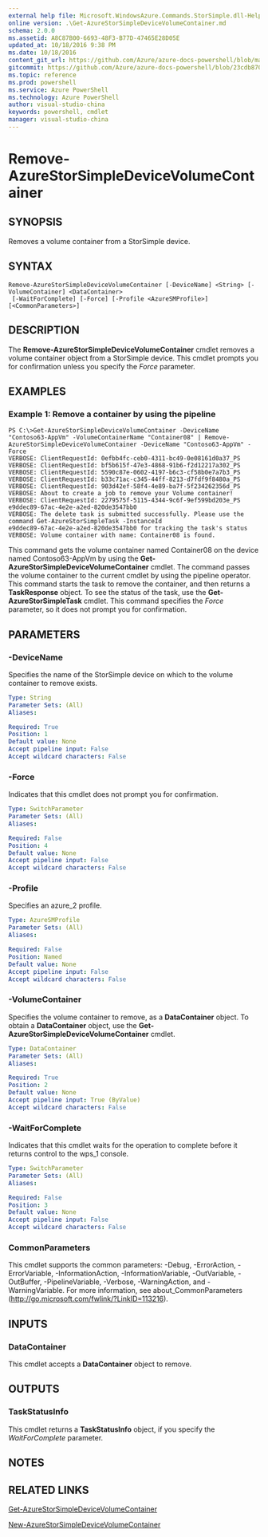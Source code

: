 ```yaml
---
external help file: Microsoft.WindowsAzure.Commands.StorSimple.dll-Help.xml
online version: .\Get-AzureStorSimpleDeviceVolumeContainer.md
schema: 2.0.0
ms.assetid: A8C87B00-6693-48F3-B77D-47465E28D05E
updated_at: 10/18/2016 9:38 PM
ms.date: 10/18/2016
content_git_url: https://github.com/Azure/azure-docs-powershell/blob/master/azureps-cmdlets-docs/ServiceManagement/Azure.StorSimple/v1.6.1/Remove-AzureStorSimpleDeviceVolumeContainer.md
gitcommit: https://github.com/Azure/azure-docs-powershell/blob/23cdb8705d4ab9807c0e21b238f3b134a7d49c7d/azureps-cmdlets-docs/ServiceManagement/Azure.StorSimple/v1.6.1/Remove-AzureStorSimpleDeviceVolumeContainer.md
ms.topic: reference
ms.prod: powershell
ms.service: Azure PowerShell
ms.technology: Azure PowerShell
author: visual-studio-china
keywords: powershell, cmdlet
manager: visual-studio-china
---
```


# Remove-AzureStorSimpleDeviceVolumeContainer

## SYNOPSIS
Removes a volume container from a StorSimple device.

## SYNTAX

```
Remove-AzureStorSimpleDeviceVolumeContainer [-DeviceName] <String> [-VolumeContainer] <DataContainer>
 [-WaitForComplete] [-Force] [-Profile <AzureSMProfile>] [<CommonParameters>]
```

## DESCRIPTION
The **Remove-AzureStorSimpleDeviceVolumeContainer** cmdlet removes a volume container object from a StorSimple device.
This cmdlet prompts you for confirmation unless you specify the *Force* parameter.

## EXAMPLES

### Example 1: Remove a container by using the pipeline
```
PS C:\>Get-AzureStorSimpleDeviceVolumeContainer -DeviceName "Contoso63-AppVm" -VolumeContainerName "Container08" | Remove-AzureStorSimpleDeviceVolumeContainer -DeviceName "Contoso63-AppVm" -Force
VERBOSE: ClientRequestId: 0efbb4fc-ceb0-4311-bc49-0e08161d0a37_PS
VERBOSE: ClientRequestId: bf5b615f-47e3-4868-91b6-f2d12217a302_PS
VERBOSE: ClientRequestId: 5590c87e-0602-4197-b6c3-cf58b0e7a7b3_PS
VERBOSE: ClientRequestId: b33c71ac-c345-44ff-8213-d7fdf9f8480a_PS
VERBOSE: ClientRequestId: 903d42ef-58f4-4e89-ba7f-5f234262356d_PS
VERBOSE: About to create a job to remove your Volume container! 
VERBOSE: ClientRequestId: 2279575f-5115-4344-9c6f-9ef599bd203e_PS
e9ddec89-67ac-4e2e-a2ed-820de3547bb0
VERBOSE: The delete task is submitted successfully. Please use the command Get-AzureStorSimpleTask -InstanceId
e9ddec89-67ac-4e2e-a2ed-820de3547bb0 for tracking the task's status
VERBOSE: Volume container with name: Container08 is found.
```

This command gets the volume container named Container08 on the device named Contoso63-AppVm by using the **Get-AzureStorSimpleDeviceVolumeContainer** cmdlet.
The command passes the volume container to the current cmdlet by using the pipeline operator.
This command starts the task to remove the container, and then returns a **TaskResponse** object.
To see the status of the task, use the **Get-AzureStorSimpleTask** cmdlet.
This command specifies the *Force* parameter, so it does not prompt you for confirmation.

## PARAMETERS

### -DeviceName
Specifies the name of the StorSimple device on which to the volume container to remove exists.

```yaml
Type: String
Parameter Sets: (All)
Aliases: 

Required: True
Position: 1
Default value: None
Accept pipeline input: False
Accept wildcard characters: False
```

### -Force
Indicates that this cmdlet does not prompt you for confirmation.

```yaml
Type: SwitchParameter
Parameter Sets: (All)
Aliases: 

Required: False
Position: 4
Default value: None
Accept pipeline input: False
Accept wildcard characters: False
```

### -Profile
Specifies an azure_2 profile.

```yaml
Type: AzureSMProfile
Parameter Sets: (All)
Aliases: 

Required: False
Position: Named
Default value: None
Accept pipeline input: False
Accept wildcard characters: False
```

### -VolumeContainer
Specifies the volume container to remove, as a **DataContainer** object.
To obtain a **DataContainer** object, use the **Get-AzureStorSimpleDeviceVolumeContainer** cmdlet.

```yaml
Type: DataContainer
Parameter Sets: (All)
Aliases: 

Required: True
Position: 2
Default value: None
Accept pipeline input: True (ByValue)
Accept wildcard characters: False
```

### -WaitForComplete
Indicates that this cmdlet waits for the operation to complete before it returns control to the wps_1 console.

```yaml
Type: SwitchParameter
Parameter Sets: (All)
Aliases: 

Required: False
Position: 3
Default value: None
Accept pipeline input: False
Accept wildcard characters: False
```

### CommonParameters
This cmdlet supports the common parameters: -Debug, -ErrorAction, -ErrorVariable, -InformationAction, -InformationVariable, -OutVariable, -OutBuffer, -PipelineVariable, -Verbose, -WarningAction, and -WarningVariable. For more information, see about_CommonParameters (http://go.microsoft.com/fwlink/?LinkID=113216).

## INPUTS

### DataContainer
This cmdlet accepts a **DataContainer** object to remove.

## OUTPUTS

### TaskStatusInfo
This cmdlet returns a **TaskStatusInfo** object, if you specify the *WaitForComplete* parameter.

## NOTES

## RELATED LINKS

[Get-AzureStorSimpleDeviceVolumeContainer](.\Get-AzureStorSimpleDeviceVolumeContainer.md)

[New-AzureStorSimpleDeviceVolumeContainer](.\New-AzureStorSimpleDeviceVolumeContainer.md)


